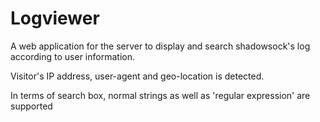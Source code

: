 # Logviewer

A web application for the server to display and search shadowsock's log according to user information.

Visitor's IP address, user-agent and geo-location is detected.

In terms of search box, normal strings as well as 'regular expression' are supported
